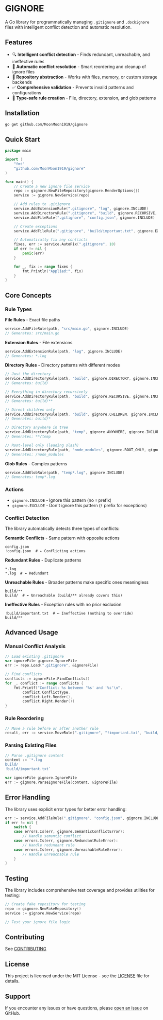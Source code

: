 # GIGNORE

A Go library for programmatically managing `.gitignore` and `.dockignore` files with intelligent conflict detection and automatic resolution.

## Features

- 🔍 **Intelligent conflict detection** - Finds redundant, unreachable, and ineffective rules
- 🔧 **Automatic conflict resolution** - Smart reordering and cleanup of ignore files
- 📁 **Repository abstraction** - Works with files, memory, or custom storage backends
- ✅ **Comprehensive validation** - Prevents invalid patterns and configurations
- 🎯 **Type-safe rule creation** - File, directory, extension, and glob patterns

## Installation

```bash
go get github.com/MoonMoon1919/gignore
```

## Quick Start

```go
package main

import (
    "fmt"
    "github.com/MoonMoon1919/gignore"
)

func main() {
    // Create a new ignore file service
    repo := gignore.NewFileRepository(gignore.RenderOptions{})
    service := gignore.NewService(repo)

    // Add rules to .gitignore
    service.AddExtensionRule(".gitignore", "log", gignore.INCLUDE)
    service.AddDirectoryRule(".gitignore", "build", gignore.RECURSIVE, gignore.INCLUDE)
    service.AddFileRule(".gitignore", "config.json", gignore.INCLUDE)

    // Create exceptions
    service.AddFileRule(".gitignore", "build/important.txt", gignore.EXCLUDE)

    // Automatically fix any conflicts
    fixes, err := service.AutoFix(".gitignore", 10)
    if err != nil {
        panic(err)
    }

    for _, fix := range fixes {
        fmt.Println("Applied:", fix)
    }
}
```

## Core Concepts

### Rule Types

**File Rules** - Exact file paths
```go
service.AddFileRule(path, "src/main.go", gignore.INCLUDE)
// Generates: src/main.go
```

**Extension Rules** - File extensions
```go
service.AddExtensionRule(path, "log", gignore.INCLUDE)
// Generates: *.log
```

**Directory Rules** - Directory patterns with different modes
```go
// Just the directory
service.AddDirectoryRule(path, "build", gignore.DIRECTORY, gignore.INCLUDE)
// Generates: build/

// Everything in directory recursively
service.AddDirectoryRule(path, "build", gignore.RECURSIVE, gignore.INCLUDE)
// Generates: build/**

// Direct children only
service.AddDirectoryRule(path, "build", gignore.CHILDREN, gignore.INCLUDE)
// Generates: build/*

// Directory anywhere in tree
service.AddDirectoryRule(path, "temp", gignore.ANYWHERE, gignore.INCLUDE)
// Generates: **/temp

// Root-level only (leading slash)
service.AddDirectoryRule(path, "node_modules", gignore.ROOT_ONLY, gignore.INCLUDE)
// Generates: /node_modules
```

**Glob Rules** - Complex patterns
```go
service.AddGlobRule(path, "temp*.log", gignore.INCLUDE)
// Generates: temp*.log
```

### Actions

- `gignore.INCLUDE` - Ignore this pattern (no `!` prefix)
- `gignore.EXCLUDE` - Don't ignore this pattern (`!` prefix for exceptions)

### Conflict Detection

The library automatically detects three types of conflicts:

**Semantic Conflicts** - Same pattern with opposite actions
```gitignore
config.json
!config.json  # ← Conflicting actions
```

**Redundant Rules** - Duplicate patterns
```gitignore
*.log
*.log  # ← Redundant
```

**Unreachable Rules** - Broader patterns make specific ones meaningless
```gitignore
build/**
build/  # ← Unreachable (build/** already covers this)
```

**Ineffective Rules** - Exception rules with no prior exclusion
```gitignore
!build/important.txt  # ← Ineffective (nothing to override)
build/**
```

## Advanced Usage

### Manual Conflict Analysis

```go
// Load existing .gitignore
var ignoreFile gignore.IgnoreFile
err := repo.Load(".gitignore", &ignoreFile)

// Find conflicts
conflicts := ignoreFile.FindConflicts()
for _, conflict := range conflicts {
    fmt.Printf("Conflict: %s between '%s' and '%s'\n",
        conflict.ConflictType,
        conflict.Left.Render(),
        conflict.Right.Render())
}
```

### Rule Reordering

```go
// Move a rule before or after another rule
result, err := service.MoveRule(".gitignore", "!important.txt", "build/**", gignore.AFTER)
```

### Parsing Existing Files

```go
// Parse .gitignore content
content := `*.log
build/
!build/important.txt`

var ignoreFile gignore.IgnoreFile
err := gignore.ParseIgnoreFile(content, &ignoreFile)
```

## Error Handling

The library uses explicit error types for better error handling:

```go
err := service.AddFileRule(".gitignore", "config.json", gignore.INCLUDE)
if err != nil {
    switch {
    case errors.Is(err, gignore.SemanticConflictError):
        // Handle semantic conflict
    case errors.Is(err, gignore.RedundantRuleError):
        // Handle redundant rule
    case errors.Is(err, gignore.UnreachableRuleError):
        // Handle unreachable rule
    }
}
```

## Testing

The library includes comprehensive test coverage and provides utilities for testing:

```go
// Create fake repository for testing
repo := gignore.NewFakeRepository()
service := gignore.NewService(repo)

// Test your ignore file logic
```

## Contributing

See [CONTRIBUTING](CONTRIBUTING.md)

## License

This project is licensed under the MIT License - see the [LICENSE](LICENSE) file for details.

## Support

If you encounter any issues or have questions, please [open an issue](https://github.com/MoonMoon1919/gignore/issues) on GitHub.
